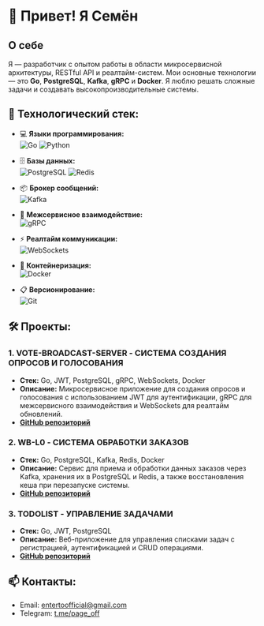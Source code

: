 # 👋 Привет! Я Семён

## О себе
Я — разработчик с опытом работы в области микросервисной архитектуры, RESTful API и реалтайм-систем. 
Мои основные технологии — это **Go**, **PostgreSQL**, **Kafka**, **gRPC** и **Docker**.
Я люблю решать сложные задачи и создавать высокопроизводительные системы.

## 🚀 Технологический стек:

- 💻 **Языки программирования:**  
  ![Go](https://img.shields.io/badge/Go-00ADD8?style=flat&logo=go&logoColor=white) 
  ![Python](https://img.shields.io/badge/Python-3776AB?style=flat&logo=python&logoColor=white)

- 🗄️ **Базы данных:**  
  ![PostgreSQL](https://img.shields.io/badge/PostgreSQL-4169E1?style=flat&logo=postgresql&logoColor=white) 
  ![Redis](https://img.shields.io/badge/Redis-DC382D?style=flat&logo=redis&logoColor=white)

- 📦 **Брокер сообщений:**  
  ![Kafka](https://img.shields.io/badge/Apache%20Kafka-231F20?style=flat&logo=apachekafka&logoColor=white)

- 🔄 **Межсервисное взаимодействие:**  
  ![gRPC](https://img.shields.io/badge/gRPC-4285F4?style=flat&logo=grpc&logoColor=white)

- ⚡ **Реалтайм коммуникации:**  
  ![WebSockets](https://img.shields.io/badge/WebSockets-000000?style=flat&logo=websocket&logoColor=white)

- 🐳 **Контейнеризация:**  
  ![Docker](https://img.shields.io/badge/Docker-2CA5E0?style=flat&logo=docker&logoColor=white)

- 📋 **Версионирование:**  
  ![Git](https://img.shields.io/badge/Git-F05032?style=flat&logo=git&logoColor=white)

## 🛠 Проекты:

### 1. **VOTE-BROADCAST-SERVER - СИСТЕМА СОЗДАНИЯ ОПРОСОВ И ГОЛОСОВАНИЯ**
- **Стек:** Go, JWT, PostgreSQL, gRPC, WebSockets, Docker  
- **Описание:** Микросервисное приложение для создания опросов и голосования с использованием JWT для аутентификации, gRPC для межсервисного взаимодействия и WebSockets для реалтайм обновлений.  
- **[GitHub репозиторий](https://github.com/semesoff/vote-broadcast-server)**

### 2. **WB-L0 - СИСТЕМА ОБРАБОТКИ ЗАКАЗОВ**
- **Стек:** Go, PostgreSQL, Kafka, Redis, Docker  
- **Описание:** Сервис для приема и обработки данных заказов через Kafka, хранения их в PostgreSQL и Redis, а также восстановления кеша при перезапуске системы.  
- **[GitHub репозиторий](https://github.com/semesoff/wb-l0)**

### 3. **TODOLIST - УПРАВЛЕНИЕ ЗАДАЧАМИ**
- **Стек:** Go, JWT, PostgreSQL  
- **Описание:** Веб-приложение для управления списками задач с регистрацией, аутентификацией и CRUD операциями.  
- **[GitHub репозиторий](https://github.com/semesoff/TodoListAPI)**

## 📫 Контакты:
- Email: entertoofficial@gmail.com
- Telegram: [t.me/page_off](https://t.me/page_off)
